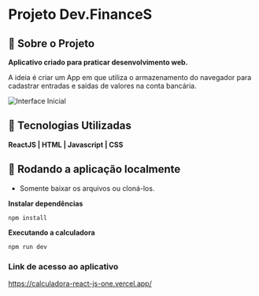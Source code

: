 # Projeto Dev.FinanceS

## 📄 Sobre o Projeto

**Aplicativo criado para praticar desenvolvimento web.**

A ideia é criar um App em que utiliza o armazenamento do navegador para cadastrar entradas e saidas de valores na conta bancária.

![Interface Inicial](https://github.com/MauricioAndreolla/Dev.FinanceS/assets/44854911/b46ffb21-fc21-4fdf-865b-c0b793c2d18c)

## 🔨 Tecnologias Utilizadas

 **ReactJS | HTML | Javascript | CSS**

## 📍 Rodando a aplicação localmente

- Somente baixar os arquivos ou cloná-los.

**Instalar dependências**
```
npm install
```

**Executando a calculadora**
```
npm run dev
```

### Link de acesso ao aplicativo

https://calculadora-react-js-one.vercel.app/


